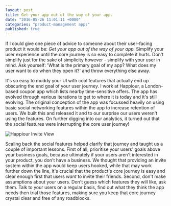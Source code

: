 ```yaml
---
layout: post
title: Get your app out of the way of your app.
date: "2016-05-26 11:01:11 +0000"
categories: "product-management apps"
published: true
---
```


If I could give one piece of advice to someone about their user-facing product it would be: *Get your app out of the way of your app.* Simplify your user experience until the core journey is so easy to complete it hurts. Don't simplify just for the sake of simplicity however - simplify with your user in mind. Ask yourself: 'What is the primary goal of my app? What does my user want to do when they open it?' and throw everything else away.

It's so easy to muddy your UI with cool features that actually end up obscuring the end goal of your user journey. I work at Happiour, a London-based coupon app which lists nearby time-sensitive offers. The app has evolved through various iterations to get to where it is today and it's still evolving. The original conception of the app was focussed heavily on using basic social networking features within the app to increase retention of users. We built this and released it and to our surprise our users weren't using the features. On further digging into our analytics, it turned out that the social features were interrupting the core user journey!

![Happiour Invite View]({{site.baseurl}}/_posts/invite-screen.png)


Scaling back the social features helped clarify that journey and taught us a couple of important lessons. First of all, prioritise your users' goals above your business goals, because ultimately if your users aren't interested in your product, you don't have a business. We thought that providing an invite system within the app would keep users hooked, while that may work further down the line, it's crucial that the product's core journey is easy and clear enough first that users *want* to invite their friends.
Second, don't make assumptions about your users. Don't guess which features they will like, ask them. Talk to your users on a regular basis, find out what they think the app needs then trial those features, making sure you keep that core journey crystal clear and free of any roadblocks.
